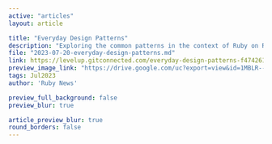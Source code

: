 ```yaml
---
active: "articles"
layout: article

title: "Everyday Design Patterns"
description: "Exploring the common patterns in the context of Ruby on Rails."
file: "2023-07-20-everyday-design-patterns.md"
link: https://levelup.gitconnected.com/everyday-design-patterns-f474261c1061
preview_image_link: "https://drive.google.com/uc?export=view&id=1MBLR--4thfl3U5N5GKGDReKrK-iH5zLl"
tags: Jul2023
author: 'Ruby News'

preview_full_background: false
preview_blur: true

article_preview_blur: true
round_borders: false
---
```

